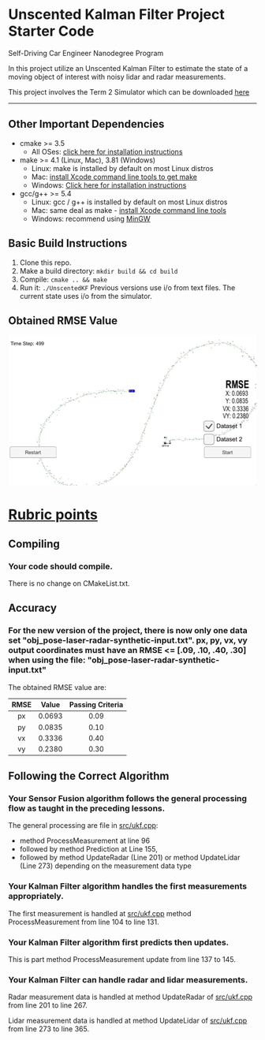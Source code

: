 # Unscented Kalman Filter Project Starter Code
Self-Driving Car Engineer Nanodegree Program

In this project utilize an Unscented Kalman Filter to estimate the state of a moving object of interest with noisy lidar and radar measurements.

This project involves the Term 2 Simulator which can be downloaded [here](https://github.com/udacity/self-driving-car-sim/releases)

---
[//]: # (Image References)
[img_result]: images/result.jpg "Result"

## Other Important Dependencies
* cmake >= 3.5
  * All OSes: [click here for installation instructions](https://cmake.org/install/)
* make >= 4.1 (Linux, Mac), 3.81 (Windows)
  * Linux: make is installed by default on most Linux distros
  * Mac: [install Xcode command line tools to get make](https://developer.apple.com/xcode/features/)
  * Windows: [Click here for installation instructions](http://gnuwin32.sourceforge.net/packages/make.htm)
* gcc/g++ >= 5.4
  * Linux: gcc / g++ is installed by default on most Linux distros
  * Mac: same deal as make - [install Xcode command line tools](https://developer.apple.com/xcode/features/)
  * Windows: recommend using [MinGW](http://www.mingw.org/)

## Basic Build Instructions

1. Clone this repo.
2. Make a build directory: `mkdir build && cd build`
3. Compile: `cmake .. && make`
4. Run it: `./UnscentedKF` Previous versions use i/o from text files.  The current state uses i/o
from the simulator.


## Obtained RMSE Value

![Result][img_result]


# [Rubric points](https://review.udacity.com/#!/rubrics/783/view)

## Compiling

### Your code should compile.

There is no change on CMakeList.txt.

## Accuracy

### For the new version of the project, there is now only one data set "obj_pose-laser-radar-synthetic-input.txt". px, py, vx, vy output coordinates must have an RMSE <= [.09, .10, .40, .30] when using the file: "obj_pose-laser-radar-synthetic-input.txt"

The obtained RMSE value are:

| RMSE | Value  | Passing Criteria |
|:----:|:------:|:------:| 
| px   | 0.0693 | 0.09 |
| py   | 0.0835 | 0.10 |
| vx   | 0.3336 | 0.40 |
| vy   | 0.2380 | 0.30 |

## Following the Correct Algorithm

### Your Sensor Fusion algorithm follows the general processing flow as taught in the preceding lessons.

The general processing are file in [src/ukf.cpp](./src/ukf.cpp):
 * method ProcessMeasurement at line 96
 * followed by method Prediction at Line 155,
 * followed by method UpdateRadar (Line 201) or method UpdateLidar (Line 273) depending on the measurement data type

### Your Kalman Filter algorithm handles the first measurements appropriately.

The first measurement is handled at [src/ukf.cpp](src/ukf.cpp) method ProcessMeasurement from line 104 to line 131.

### Your Kalman Filter algorithm first predicts then updates.
This is part method ProcessMeasurement update from line 137 to 145.

### Your Kalman Filter can handle radar and lidar measurements.

Radar measurement data is handled at method UpdateRadar of [src/ukf.cpp](src/ukf.cpp) from line 201 to line 267.

Lidar measurement data is handled at method UpdateLidar of [src/ukf.cpp](src/ukf.cpp) from line 273 to line 365.



